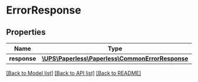 # ErrorResponse

## Properties
Name | Type | Description | Notes
------------ | ------------- | ------------- | -------------
**response** | [**\UPS\Paperless\Paperless\CommonErrorResponse**](CommonErrorResponse.md) |  | [optional] 

[[Back to Model list]](../../README.md#documentation-for-models) [[Back to API list]](../../README.md#documentation-for-api-endpoints) [[Back to README]](../../README.md)

